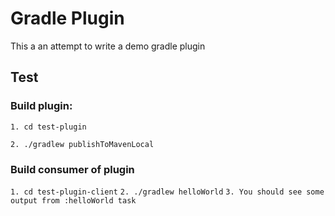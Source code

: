# Gradle Plugin

This a an attempt to write a demo gradle plugin

## Test
### Build plugin:
`1. cd test-plugin`

`2. ./gradlew publishToMavenLocal`

### Build consumer of plugin
`1. cd test-plugin-client`
`2. ./gradlew helloWorld`
`3. You should see some output from :helloWorld task`
